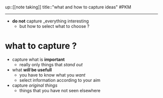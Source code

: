up::[[note taking]]
title::"what and how to capture ideas"
#PKM

---

 - **do not** capture _everything interesting
     - but how to select what to choose ?

# what to capture ?
 - capture what is **important**
     - really only things that _stand out_
 - what **_will_ be usefull**
     - you have to know what you _want_
     - select information according to your aim
 - capture _original things_
     - things that you have not seen elsewhere

